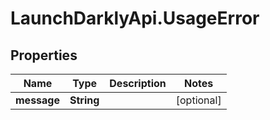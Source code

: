 # LaunchDarklyApi.UsageError

## Properties
Name | Type | Description | Notes
------------ | ------------- | ------------- | -------------
**message** | **String** |  | [optional] 


